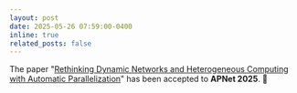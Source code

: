```yaml
---
layout: post
date: 2025-05-26 07:59:00-0400
inline: true
related_posts: false
---
```


The paper "[Rethinking Dynamic Networks and Heterogeneous Computing with Automatic Parallelization](https://soldierchen.github.io/publications/)" has been accepted to **APNet 2025**. :clap: 